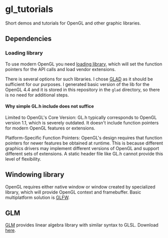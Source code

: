 # gl_tutorials
Short demos and tutorials for OpenGL and other graphic libraries.

## Dependencies

### Loading library

To use modern OpenGL you need [loading library](https://www.khronos.org/opengl/wiki/OpenGL_Loading_Library), which will set the function pointers for the API calls and load vendor extensions.

There is several options for such libraries. I chose [GLAD](https://github.com/Dav1dde/glad) as it should be sufficient
for our purposes. I generated basic version of the lib for the OpenGL 4.4 and it is stored in this repository in the `glad` directory, so there is no need for additional steps.


#### Why simple GL.h include does not suffice

Limited to OpenGL's Core Version: GL.h typically corresponds to OpenGL version 1.1, which is severely outdated. 
It doesn't include function pointers for modern OpenGL features or extensions.

Platform-Specific Function Pointers: OpenGL's design requires that function pointers for newer features be obtained at runtime. 
This is because different graphics drivers may implement different versions of OpenGL and support different sets of extensions. 
A static header file like GL.h cannot provide this level of flexibility.

## Windowing library

OpenGL requires either native window or window created by specialized library, which will provide OpenGL context and framebuffer.
Basic multiplatform solution is [GLFW](https://www.glfw.org/).

## GLM

[GLM](https://github.com/g-truc/glm) provides linear algebra library with similar syntax to GLSL. Download [here](https://github.com/g-truc/glm/releases/tag/1.0.1).
